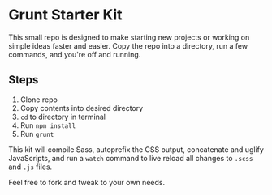 # Grunt Starter Kit

This small repo is designed to make starting new projects or working on simple ideas faster and easier. Copy the repo into a directory, run a few commands, and you're off and running.

## Steps

1. Clone repo
2. Copy contents into desired directory
3. `cd` to directory in terminal
4. Run `npm install`
5. Run `grunt`

This kit will compile Sass, autoprefix the CSS output, concatenate and uglify JavaScripts, and run a `watch` command to live reload all changes to `.scss` and `.js` files.

Feel free to fork and tweak to your own needs.
